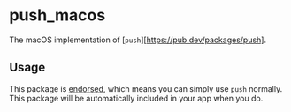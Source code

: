# push_macos

The macOS implementation of [`push`][https://pub.dev/packages/push].

## Usage

This package is [endorsed][2], which means you can simply use `push`
normally. This package will be automatically included in your app when you do.

[2]: https://flutter.dev/docs/development/packages-and-plugins/developing-packages#endorsed-federated-plugin
